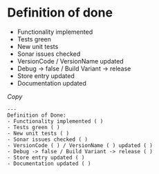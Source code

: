 # Definition of done
    
- Functionality implemented
- Tests green
- New unit tests
- Sonar issues checked
- VersionCode / VersionName updated
- Debug -> false / Build Variant -> release
- Store entry updated
- Documentation updated


*Copy*

```
---
Definition of Done:
- Functionality implemented ( )
- Tests green ( )
- New unit tests ( )
- Sonar issues checked ( )
- VersionCode ( ) / VersionName ( ) updated ( )
- Debug -> false / Build Variant -> release ( )
- Store entry updated ( )
- Documentation updated ( )
```